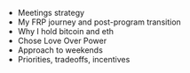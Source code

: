 
- Meetings strategy
- My FRP journey and post-program transition
- Why I hold bitcoin and eth
- Chose Love Over Power
- Approach to weekends
- Priorities, tradeoffs, incentives
